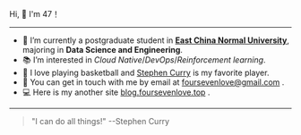 <p>Hi, 👋  I'm 47！

---

- 🏫 I’m currently a postgraduate student in **<a href="https://www.ecnu.edu.cn/">East China Normal University</a>**, majoring in **Data Science and Engineering**.
- 📚 I’m interested in  *Cloud Native*/*DevOps*/*Reinforcement learning*.
- 🏀 I love playing basketball and [Stephen Curry](https://en.wikipedia.org/wiki/Stephen_Curry) is my favorite player.
- 📮 You can get in touch with me by email at [foursevenlove@gmail.com](mailto:foursevenlove@gmail.com) .
- 💻 Here is my another site [blog.foursevenlove.top](http://blog.foursevenlove.top) .

---

> "I can do all things!"  --Stephen Curry
